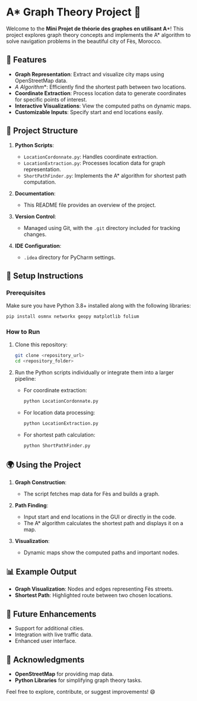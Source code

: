 # A* Graph Theory Project 🚀

Welcome to the **Mini Projet de théorie des graphes en utilisant A***! This project explores graph theory concepts and implements the A* algorithm to solve navigation problems in the beautiful city of Fès, Morocco.

## 🌟 Features

- **Graph Representation**: Extract and visualize city maps using OpenStreetMap data.
- **A* Algorithm**: Efficiently find the shortest path between two locations.
- **Coordinate Extraction**: Process location data to generate coordinates for specific points of interest.
- **Interactive Visualizations**: View the computed paths on dynamic maps.
- **Customizable Inputs**: Specify start and end locations easily.

## 📂 Project Structure

1. **Python Scripts**:
   - `LocationCordonnate.py`: Handles coordinate extraction.
   - `LocationExtraction.py`: Processes location data for graph representation.
   - `ShortPathFinder.py`: Implements the A* algorithm for shortest path computation.

2. **Documentation**:
   - This README file provides an overview of the project.

3. **Version Control**:
   - Managed using Git, with the `.git` directory included for tracking changes.

4. **IDE Configuration**:
   - `.idea` directory for PyCharm settings.

## 🔧 Setup Instructions

### Prerequisites
Make sure you have Python 3.8+ installed along with the following libraries:

```bash
pip install osmnx networkx geopy matplotlib folium
```

### How to Run

1. Clone this repository:
   ```bash
   git clone <repository_url>
   cd <repository_folder>
   ```

2. Run the Python scripts individually or integrate them into a larger pipeline:
   - For coordinate extraction:
     ```bash
     python LocationCordonnate.py
     ```
   - For location data processing:
     ```bash
     python LocationExtraction.py
     ```
   - For shortest path calculation:
     ```bash
     python ShortPathFinder.py
     ```

## 🌍 Using the Project

1. **Graph Construction**:
   - The script fetches map data for Fès and builds a graph.

2. **Path Finding**:
   - Input start and end locations in the GUI or directly in the code.
   - The A* algorithm calculates the shortest path and displays it on a map.

3. **Visualization**:
   - Dynamic maps show the computed paths and important nodes.

## 📊 Example Output

- **Graph Visualization**: Nodes and edges representing Fès streets.
- **Shortest Path**: Highlighted route between two chosen locations.

## 🚀 Future Enhancements

- Support for additional cities.
- Integration with live traffic data.
- Enhanced user interface.



## 🙌 Acknowledgments

- **OpenStreetMap** for providing map data.
- **Python Libraries** for simplifying graph theory tasks.

Feel free to explore, contribute, or suggest improvements! 😄

